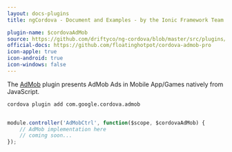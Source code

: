 ```yaml
---
layout: docs-plugins
title: ngCordova - Document and Examples - by the Ionic Framework Team

plugin-name: $cordovaAdMob
source: https://github.com/driftyco/ng-cordova/blob/master/src/plugins/adMob.js
official-docs: https://github.com/floatinghotpot/cordova-admob-pro
icon-apple: true
icon-android: true
icon-windows: false
---
```


The [AdMob](https://github.com/floatinghotpot/cordova-admob-pro) plugin presents AdMob Ads in Mobile App/Games natively from JavaScript.


```bash
cordova plugin add com.google.cordova.admob
```


```javascript

module.controller('AdMobCtrl', function($scope, $cordovaAdMob) {
    // AdMob implementation here
    // coming soon...
});
```